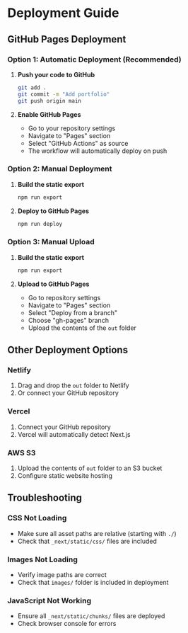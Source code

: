 # Deployment Guide

## GitHub Pages Deployment

### Option 1: Automatic Deployment (Recommended)

1. **Push your code to GitHub**
   ```bash
   git add .
   git commit -m "Add portfolio"
   git push origin main
   ```

2. **Enable GitHub Pages**
   - Go to your repository settings
   - Navigate to "Pages" section
   - Select "GitHub Actions" as source
   - The workflow will automatically deploy on push

### Option 2: Manual Deployment

1. **Build the static export**
   ```bash
   npm run export
   ```

2. **Deploy to GitHub Pages**
   ```bash
   npm run deploy
   ```

### Option 3: Manual Upload

1. **Build the static export**
   ```bash
   npm run export
   ```

2. **Upload to GitHub Pages**
   - Go to repository settings
   - Navigate to "Pages" section
   - Select "Deploy from a branch"
   - Choose "gh-pages" branch
   - Upload the contents of the `out` folder

## Other Deployment Options

### Netlify
1. Drag and drop the `out` folder to Netlify
2. Or connect your GitHub repository

### Vercel
1. Connect your GitHub repository
2. Vercel will automatically detect Next.js

### AWS S3
1. Upload the contents of `out` folder to an S3 bucket
2. Configure static website hosting

## Troubleshooting

### CSS Not Loading
- Make sure all asset paths are relative (starting with `./`)
- Check that `_next/static/css/` files are included

### Images Not Loading
- Verify image paths are correct
- Check that `images/` folder is included in deployment

### JavaScript Not Working
- Ensure all `_next/static/chunks/` files are deployed
- Check browser console for errors

